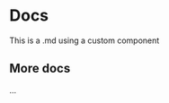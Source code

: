 # Docs

This is a .md using a custom component

<CustomComponent />

## More docs

...

<script setup>
import CustomComponent from './button.vue'
</script>
